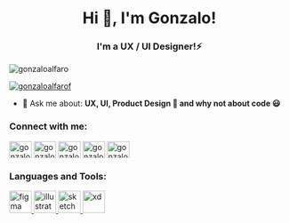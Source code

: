 <h1 align="center">Hi 👋, I'm Gonzalo!</h1>
<h3 align="center">I'm a UX / UI Designer!⚡️</h3>

<p align="left"> <img src="https://komarev.com/ghpvc/?username=gonzaloalfaro&label=Profile%20views&color=0e75b6&style=flat" alt="gonzaloalfaro" /> </p>

<p align="left"> <a href="https://twitter.com/gonzaloalfarof" target="blank"><img src="https://img.shields.io/twitter/follow/gonzaloalfarof?logo=twitter&style=for-the-badge" alt="gonzaloalfarof" /></a> </p>

- 💬 Ask me about: **UX, UI, Product Design 🚀 and why not about code 😃**

<h3 align="left">Connect with me:</h3>
<p align="left">
<a href="https://twitter.com/gonzaloalfarof" target="blank"><img align="center" src="https://cdn.jsdelivr.net/npm/simple-icons@3.0.1/icons/twitter.svg" alt="gonzaloalfarof" height="30" width="40" /></a>
<a href="https://linkedin.com/in/gonzaloalfarof" target="blank"><img align="center" src="https://cdn.jsdelivr.net/npm/simple-icons@3.0.1/icons/linkedin.svg" alt="gonzaloalfarof" height="30" width="40" /></a>
<a href="https://instagram.com/gonzaloalfarof" target="blank"><img align="center" src="https://cdn.jsdelivr.net/npm/simple-icons@3.0.1/icons/instagram.svg" alt="gonzaloalfarof" height="30" width="40" /></a>
<a href="https://dribbble.com/gonzaloalfaro" target="blank"><img align="center" src="https://cdn.jsdelivr.net/npm/simple-icons@3.0.1/icons/dribbble.svg" alt="gonzaloalfaro" height="30" width="40" /></a>
<a href="https://www.behance.net/gonzaloalfaro" target="blank"><img align="center" src="https://cdn.jsdelivr.net/npm/simple-icons@3.0.1/icons/behance.svg" alt="gonzaloalfaro" height="30" width="40" /></a>
</p>

<h3 align="left">Languages and Tools:</h3>
<p align="left"> <a href="https://www.figma.com/" target="_blank"> <img src="https://www.vectorlogo.zone/logos/figma/figma-icon.svg" alt="figma" width="40" height="40"/> </a> <a href="https://www.adobe.com/in/products/illustrator.html" target="_blank"> <img src="https://www.vectorlogo.zone/logos/adobe_illustrator/adobe_illustrator-icon.svg" alt="illustrator" width="40" height="40"/> </a> <a href="https://www.sketch.com/" target="_blank"> <img src="https://www.vectorlogo.zone/logos/sketchapp/sketchapp-icon.svg" alt="sketch" width="40" height="40"/> </a> <a href="https://www.adobe.com/products/xd.html" target="_blank"> <img src="https://cdn.worldvectorlogo.com/logos/adobe-xd.svg" alt="xd" width="40" height="40"/> </a> </p>

